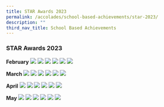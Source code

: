 ```yaml
---
title: STAR Awards 2023
permalink: /accolades/school-based-achievements/star-2023/
description: ""
third_nav_title: School Based Achievements
---
```

### STAR Awards 2023

**February**
![](/images/2023%20P1%20February%20STARA.jpg)
![](/images/2023%20P2%20February%20STARA.jpg)
![](/images/2023%20P3%20February%20STARA.jpg)
![](/images/2023%20P4%20February%20STARA.jpg)
![](/images/2023%20P5%20February%20STARA.jpg)
![](/images/2023%20P6%20February%20STARA.jpg)

**March**
![](/images/2023%20primary%201%20march%20stara.PNG)
![](/images/2023%20primary%202%20march%20stara.PNG)
![](/images/2023%20primary%203%20march%20stara.PNG)
![](/images/2023%20primary%204%20stara.PNG)
![](/images/2023%20primary%205%20stara.PNG)
![](/images/2023%20primary%206%20stara.PNG)

**April**
![](/images/p1%20april%202023.PNG)
![](/images/p2%20april%202023.PNG)
![](/images/p3%20april%202023.PNG)
![](/images/p4%20april%202023.PNG)
![](/images/p5%20april%202023.PNG)
![](/images/p6%20april%202023.PNG)

**May**
![](/images/STARA/May%202023/may%202023%20p1.PNG)
![](/images/STARA/May%202023/may%202023%20%20p2.PNG)
![](/images/STARA/May%202023/may%202023%20%20p3.PNG)
![](/images/STARA/May%202023/may%202023%20p4.PNG)
![](/images/STARA/May%202023/may%202023%20p5.PNG)
![](/images/STARA/May%202023/may%202023%20p6.PNG)